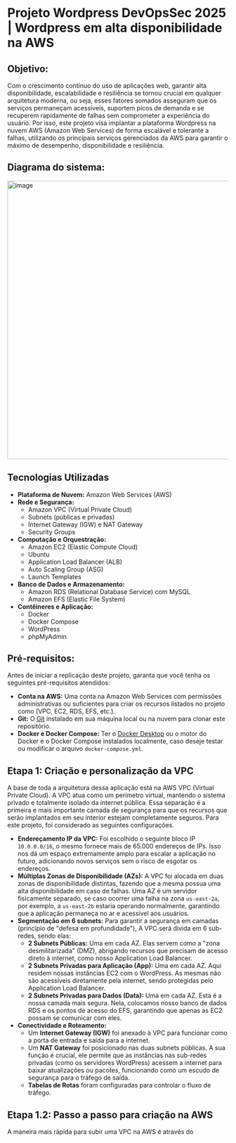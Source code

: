 # Projeto Wordpress DevOpsSec 2025 | Wordpress em alta disponibilidade na AWS 

## Objetivo:
Com o crescimento contínuo do uso de aplicações web, garantir alta disponibilidade, escalabilidade e resiliência se tornou crucial em qualquer arquitetura moderna, ou seja, esses fatores somados asseguram que os serviços permaneçam acessíveis, suportem picos de demanda e se recuperem rapidamente de falhas sem comprometer a experiência do usuário. Por isso, este projeto visa implantar a plataforma Wordpress na nuvem AWS (Amazon Web Services) de forma escalável e tolerante a falhas, utilizando os principais serviços gerenciados da AWS para garantir o máximo de desempenho, disponibilidade e resiliência.


## Diagrama do sistema:
<img width="1438" height="634" alt="image" src="https://github.com/user-attachments/assets/395a69c6-0f52-4e62-ba60-39821a3535e3" />


## Tecnologias Utilizadas

* **Plataforma de Nuvem:** Amazon Web Services (AWS)
* **Rede e Segurança:**
    * Amazon VPC (Virtual Private Cloud)
    * Subnets (públicas e privadas)
    * Internet Gateway (IGW) e NAT Gateway
    * Security Groups
* **Computação e Orquestração:**
    * Amazon EC2 (Elastic Compute Cloud)
    * Ubuntu
    * Application Load Balancer (ALB)
    * Auto Scaling Group (ASG)
    * Launch Templates
* **Banco de Dados e Armazenamento:**
    * Amazon RDS (Relational Database Service) com MySQL 
    * Amazon EFS (Elastic File System)
* **Contêineres e Aplicação:**
    * Docker
    * Docker Compose
    * WordPress
    * phpMyAdmin

## Pré-requisitos:
Antes de iniciar a replicação deste projeto, garanta que você tenha os seguintes pré-requisitos atendidos:

* **Conta na AWS:** Uma conta na Amazon Web Services com permissões administrativas ou suficientes para criar os recursos listados no projeto como (VPC, EC2, RDS, EFS, etc.).
* **Git:** O [Git](https://git-scm.com/) instalado em sua máquina local ou na nuvem para clonar este repositório.
* **Docker e Docker Compose:** Ter o [Docker Desktop](https://www.docker.com/products/docker-desktop/) ou o motor do Docker e o Docker Compose instalados localmente, caso deseje testar ou modificar o arquivo `docker-compose.yml`.

## Etapa 1: Criação e personalização da VPC
A base de toda a arquitetura dessa aplicação está na AWS VPC (Virtual Private Cloud). A VPC atua como um perímetro virtual, mantendo o sistema privado e totalmente isolado da internet pública. Essa separação é a primeira e mais importante camada de segurança para que os recursos que serão implantados em seu interior estejam completamente seguros. Para este projeto, foi considerado as seguintes configurações.
- **Endereçamento IP da VPC:** Foi escolhido o seguinte bloco IP `10.0.0.0/16`, o mesmo fornece mais de 65.000 endereços de IPs. Isso nos dá um espaço extremamente amplo para escalar a aplicação no futuro, adicionando novos serviços sem o risco de esgotar os endereços.
- **Múltiplas Zonas de Disponibilidade (AZs):** A VPC foi alocada em duas zonas de disponibilidade distintas, fazendo que a mesma possua uma alta disponibilidade em caso de falhas. Uma AZ é um servidor fisicamente separado, se caso ocorrer uma falha na zona `us-east-2a`, por exemplo, a `us-east-2b` estaria operando normalmente, garantindo que a aplicação permaneça no ar e acessível aos usuários.
- **Segmentação em 6 subnets:** Para garantir a segurança em camadas (princípio de "defesa em profundidade"), A VPC será divida em 6 sub-redes, sendo elas:
  * **2 Subnets Públicas:** Uma em cada AZ. Elas servem como a "zona desmilitarizada" (DMZ), abrigando recursos que precisam de acesso direto à internet, como nosso Application Load Balancer.
  * **2 Subnets Privadas para Aplicação (App):** Uma em cada AZ. Aqui residem nossas instâncias EC2 com o WordPress. As mesmas não são acessíveis diretamente pela internet, sendo protegidas pelo Application Load Balancer.
  * **2 Subnets Privadas para Dados (Data):** Uma em cada AZ. Esta é a nossa camada mais segura. Nela, colocamos nosso banco de dados RDS e os pontos de acesso do EFS, garantindo que apenas as EC2 possam se comunicar com eles.
- **Conectividade e Roteamento:**
  * Um **Internet Gateway (IGW)** foi anexado à VPC para funcionar como a porta de entrada e saída para a internet.
  * Um **NAT Gateway** foi posicionado nas duas subnets públicas. A sua função é crucial, ele permite que as instâncias nas sub-redes privadas (como os servidores WordPress) acessem a internet para baixar atualizações ou pacotes, funcionando como um escudo de segurança para o tráfego de saída.
  * **Tabelas de Rotas** foram configuradas para controlar o fluxo de tráfego.

## Etapa 1.2: Passo a passo para criação na AWS
A maneira mais rápida para subir uma VPC na AWS é através do 
 


  
